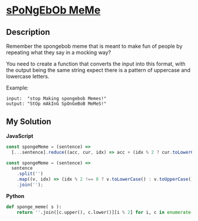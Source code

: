 # [sPoNgEbOb MeMe](https://www.codewars.com/kata/5982619d2671576e90000017)

## Description

Remember the spongebob meme that is meant to make fun of people by repeating what they say in a mocking way?

You need to create a function that converts the input into this format, with the output being the same string expect there is a pattern of uppercase and lowercase letters.

Example:

    input:  "stop Making spongebob Memes!"
    output: "StOp mAkInG SpOnGeBoB MeMeS!"

## My Solution

**JavaScript**

```js
const spongeMeme = (sentence) =>
  [...sentence].reduce((acc, cur, idx) => acc + (idx % 2 ? cur.toLowerCase() : cur.toUpperCase()), '');
```

```js
const spongeMeme = (sentence) =>
  sentence
    .split('')
    .map((v, idx) => (idx % 2 !== 0 ? v.toLowerCase() : v.toUpperCase()))
    .join('');
```

**Python**

```py
def sponge_meme( s ):
    return ''.join([c.upper(), c.lower()][i % 2] for i, c in enumerate(s))
```
